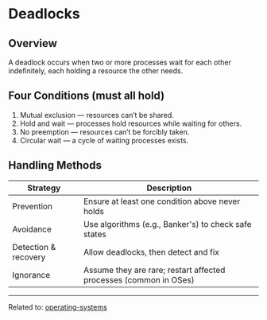 # Deadlocks

## Overview

A deadlock occurs when two or more processes wait for each other indefinitely, each holding a resource the other needs.

## Four Conditions (must all hold)

1. Mutual exclusion — resources can’t be shared.
2. Hold and wait — processes hold resources while waiting for others.
3. No preemption — resources can’t be forcibly taken.
4. Circular wait — a cycle of waiting processes exists.

## Handling Methods

| Strategy             | Description                                                       |
| -------------------- | ----------------------------------------------------------------- |
| Prevention           | Ensure at least one condition above never holds                   |
| Avoidance            | Use algorithms (e.g., Banker's) to check safe states              |
| Detection & recovery | Allow deadlocks, then detect and fix                              |
| Ignorance            | Assume they are rare; restart affected processes (common in OSes) |

<hr>

Related to: [operating-systems](operating-systems)
